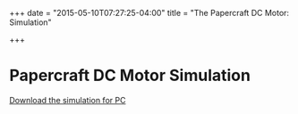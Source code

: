 +++
date = "2015-05-10T07:27:25-04:00"
title = "The Papercraft DC Motor: Simulation"


+++

# Papercraft DC Motor Simulation

[Download the simulation for PC](https://jasoben.github.io/dc_motor/public/papercraft-dc-motor.zip)